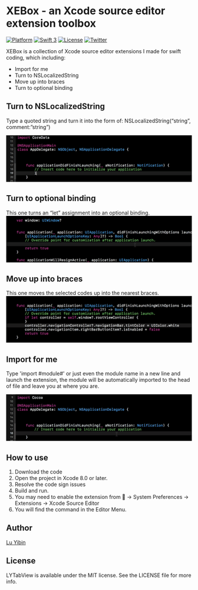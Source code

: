 # XEBox - an Xcode source editor extension toolbox

[![Platform](https://img.shields.io/badge/xcode-8-blue.svg?style=flat)](https://developer.apple.com/xcode/)
[![Swift 3](https://img.shields.io/badge/Swift-3.0-orange.svg?style=flat)](https://developer.apple.com/swift/)
[![License](http://img.shields.io/badge/license-MIT-lightgrey.svg?style=flat)](http://mit-license.org)
[![Twitter](https://img.shields.io/badge/twitter-@robinlu-blue.svg?style=flat)](http://twitter.com/robinlu)

XEBox is a collection of Xcode source editor extensions I made for swift coding, which including:
* Import for me
* Turn to NSLocalizedString
* Move up into braces
* Turn to optional binding

## Turn to NSLocalizedString
Type a quoted string and turn it into the form of:
	NSLocalizedString(“string”, comment:”string”)

<img src=/images/screenshot-NSLocalizedString.gif width=600>

## Turn to optional binding
This one turns an “let” assignment into an optional binding.
<img src=/images/screenshot-optionalBinding.gif width=600>

## Move up into braces
This one moves the selected codes up into the nearest braces.
<img src=/images/screenshot-moveUpInBrace.gif width=600>

## Import for me
Type 'import #module#' or just even the module name in a new line and launch the extension, the module will be automatically imported to the head of file and leave you at where you are.

<img src=/images/screenshot-importForMe.gif width=600>

## How to use

1. Download the code
2. Open the project in Xcode 8.0 or later.
3. Resolve the code sign issues
4. Build and run.
5. You may need to enable the extension from  -> System Preferences -> Extensions -> Xcode Source Editor
6. You will find the command in the Editor Menu.

## Author
[Lu Yibin](http://robin.github.io)

## License
LYTabView is available under the MIT license. See the LICENSE file for more info.
